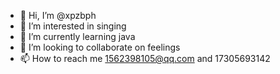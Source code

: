 - 👋 Hi, I’m @xpzbph
- 👀 I’m interested in singing
- 🌱 I’m currently learning java
- 💞️ I’m looking to collaborate on feelings
- 📫 How to reach me 1562398105@qq.com and 17305693142

<!---
xpzbph/xpzbph is a ✨ special ✨ repository because its `README.md` (this file) appears on your GitHub profile.
You can click the Preview link to take a look at your changes.
--->
